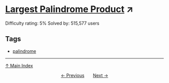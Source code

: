 # [Largest Palindrome Product](https://projecteuler.net/problem=4) ↗️

Difficulty rating: 5%
Solved by: 515,577 users
## Tags

- [palindrome](../tags/palindrome.md)



---

[↑ Main Index](../README.md)


<div align=center><a href='3.md'>← Previous</a> &nbsp;&nbsp; &nbsp;&nbsp;  <a href='5.md'>Next →</a></div>
